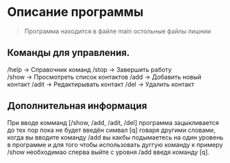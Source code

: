# Описание программы


> Программа находится в файле main остольные файлы лишнии

## Команды для управления.

/help -> Справочник команд 
/stop -> Завершить работу  
/show -> Просмотреть список контактов 
/add  -> Добавить новый контакт 
/adit -> Редактирывать контакт 
/del  -> Удалить контакт 

## Дополнительная информация
При вводе комманд [/show, /add, /adit, /del] программа зацыкливается до тех пор пока не будет введён симвал [q]
говаря другими словами, когда вы вводите команду /add вы какбы подымаетесь на один уровень в программе и для того чтобы использовать дуггую команду к примеру /show необходимао сперва выйте с уровня /add введя команду [q].